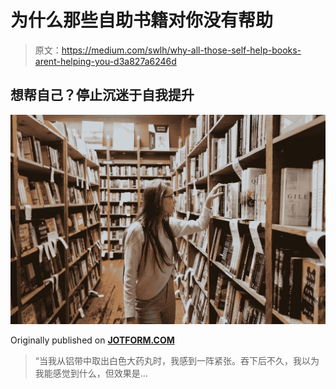 # 为什么那些自助书籍对你没有帮助

> 原文：<https://medium.com/swlh/why-all-those-self-help-books-arent-helping-you-d3a827a6246d>

## 想帮自己？停止沉迷于自我提升

![](img/5f81d13449c9cf2b2774c3719363fd0c.png)

Originally published on [**JOTFORM.COM**](https://www.jotform.com/blog/self-help-books/)

> “当我从铝带中取出白色大药丸时，我感到一阵紧张。吞下后不久，我以为我能感觉到什么，但效果是…